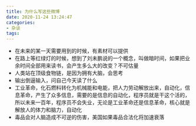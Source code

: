 ```yaml
---
title: 为什么写这些微博
date: 2020-11-24 13:24:47
categories: 
- 杂谈
tags:
---
```


- 在未来的某一天需要用到的时候，有素材可以提供
- 在路上等红绿灯的时候，想到了刘未鹏说的一个概念，叫做暗时间，如果把业余时间全部用来读书，会产生多么大的改变？不可估量
- 人类站在顶级食物链，是因为拥有大脑，会思考
- 输出倒逼输入，问自己今天读了什么
- 工业革命，化石燃料转化为机械能和电能，把人力劳动解放出来，自动化，信息革命，产生了众多信息，需要的是信息的自动化，程序员就是干这个活的，所以未来一百年，程序员不会失业，无论是工业革命还是信息革命，核心就是解放人的体力和脑力，自动化
- 毒品会对人脑造成不可逆的伤害，美国如果毒品合法化将加速衰落

